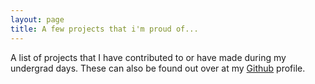```yaml
---
layout: page
title: A few projects that i'm proud of...
---
```


A list of projects that I have contributed to or have made during my undergrad days. These can also be found out over at my [Github](https://github.com/azkh93) profile.

